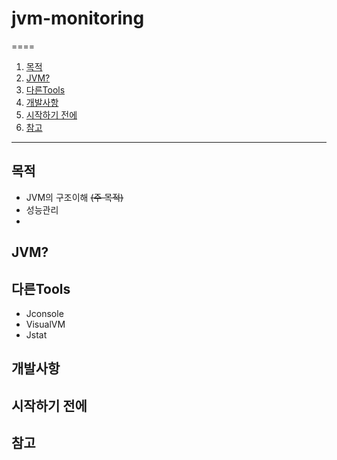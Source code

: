 # jvm-monitoring


====
1. [목적](#목적)
2. [JVM?](#JVM?)
3. [다른Tools](#tools)
4. [개발사항](#개발사항)
5. [시작하기 전에](#before-start)
6. [참고](#ref)
----

## 목적
* JVM의 구조이해 ~~(주 목적)~~
* 성능관리
* 
## JVM?

## 다른Tools
* Jconsole
* VisualVM
* Jstat
## 개발사항

## 시작하기 전에

## 참고
